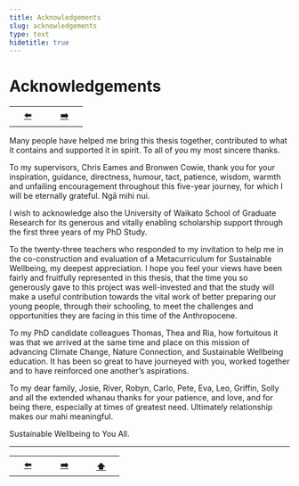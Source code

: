 ```yaml
---
title: Acknowledgements
slug: acknowledgements
type: text
hidetitle: true
---
```


# Acknowledgements  <a id="acknowledgements"></a>

<table><tr>
 <th scope="col" style="width: 50px;"><a href="/en/thesis/abstract/">⬅️</a></th>
 <th scope="col" style="width: 50px;"><a href="/en/thesis/c1/#1">➡️</a></th>
</tr></table>

Many people have helped me bring this thesis together, contributed to what it contains and supported it in spirit. To all of you my most sincere thanks. 

To my supervisors, Chris Eames and Bronwen Cowie, thank you for your inspiration, guidance, directness, humour, tact, patience, wisdom, warmth and unfailing encouragement throughout this five-year journey, for which I will be eternally grateful. Ngā mihi nui. 

I wish to acknowledge also the University of Waikato School of Graduate Research for its generous and vitally enabling scholarship support through the first three years of my PhD Study. 

To the twenty-three teachers who responded to my invitation to help me in the co-construction and evaluation of a Metacurriculum for Sustainable Wellbeing, my deepest appreciation. I hope you feel your views have been fairly and fruitfully represented in this thesis, that the time you so generously gave to this project was well-invested and that the study will make a useful contribution towards the vital work of better preparing our young people, through their schooling, to meet the challenges and opportunities they are facing in this time of the Anthropocene. 

To my PhD candidate colleagues Thomas, Thea and Ria, how fortuitous it was that we arrived at the same time and place on this mission of advancing Climate Change, Nature Connection, and Sustainable Wellbeing education. It has been so great to have journeyed with you, worked together and to have reinforced one another’s aspirations. 

To my dear family, Josie, River, Robyn, Carlo, Pete, Eva, Leo, Griffin, Solly and all the extended whanau thanks for your patience, and love, and for being there, especially at times of greatest need. Ultimately relationship makes our mahi meaningful. 

Sustainable Wellbeing to You All. 

<hr>
<table><tr>
 <th scope="col" style="width: 50px;"><a href="/en/thesis/abstract/">⬅️</a></th>
 <th scope="col" style="width: 50px;"><a href="/en/thesis/c1/#1">➡️</a></th>
 <th scope="col" style="width: 50px;"><a href="/en/thesis/acknowledgements">⬆️</a></th> 
</tr></table>
